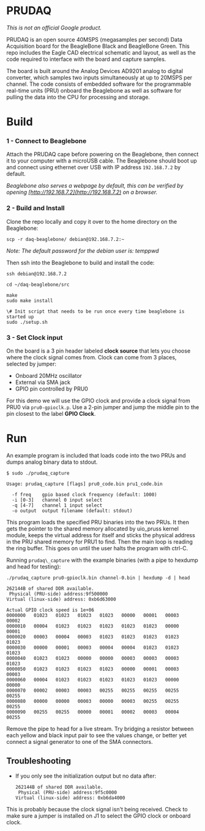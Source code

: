 # PRUDAQ
*This is not an official Google product.*

PRUDAQ is an open source 40MSPS (megasamples per second) Data Acquisition board for the BeagleBone Black and BeagleBone Green. This repo includes the Eagle CAD electrical schematic and layout, as well as the code required to interface with the board and capture samples.

The board is built around the Analog Devices AD9201 analog to digital converter, which samples two inputs simultaneously at up to 20MSPS per channel. The code consists of embedded software for the programmable real-time units (PRU) onboard the Beaglebone as well as software for pulling the data into the CPU for processing and storage.

# Build

### 1 - Connect to Beaglebone
Attach the PRUDAQ cape before powering on the Beaglebone, then connect it to your computer with a microUSB cable. The Beaglebone should boot up and connect using ethernet over USB with IP address `192.168.7.2` by default.

*Beaglebone also serves a webpage by default, this can be verified by opening [http://192.168.7.2](http://192.168.7.2) on a browser.*

### 2 - Build and Install
Clone the repo locally and copy it over to the home directory on the Beaglebone:

    scp -r daq-beaglebone/ debian@192.168.7.2:~

*Note: The default password for the debian user is: temppwd*

Then ssh into the Beaglebone to build and install the code:

    ssh debian@192.168.7.2
    
    cd ~/daq-beaglebone/src
      
    make
    sudo make install 
    
    \# Init script that needs to be run once every time beaglebone is started up
    sudo ./setup.sh

### 3 - Set Clock input
On the board is a 3 pin header labeled **clock source** that lets you choose where the clock signal comes from. Clock can come from 3 places, selected by jumper: 
 * Onboard 20MHz oscillator
 * External via SMA jack
 * GPIO pin controlled by PRU0

For this demo we will use the GPIO clock and provide a clock signal from PRU0 via `pru0-gpioclk.p`. 
Use a 2-pin jumper and jump the middle pin to the pin closest to the label **GPIO Clock**.

# Run

An example program is included that loads code into the two PRUs and dumps analog binary data to stdout.

```
$ sudo ./prudaq_capture 

Usage: prudaq_capture [flags] pru0_code.bin pru1_code.bin

  -f freq	 gpio based clock frequency (default: 1000)
  -i [0-3]	 channel 0 input select
  -q [4-7]	 channel 1 input select
  -o output	 output filename (default: stdout)
```

This program loads the specified PRU binaries into the two PRUs. It then gets the pointer to the shared memory allocated by uio\_pruss kernel module, keeps the virtual address for itself and sticks the physical address in the PRU shared memory for PRU1 to find. Then the main loop is reading the ring buffer. This goes on until the user halts the program with ctrl-C.

Running `prudaq\_capture` with the example binaries (with a pipe to hexdump and head for testing):

    ./prudaq_capture pru0-gpioclk.bin channel-0.bin | hexdump -d | head
    
    262144B of shared DDR available.
     Physical (PRU-side) address:9f500000
    Virtual (linux-side) address: 0xb6d63000
    
    Actual GPIO clock speed is 1e+06
    0000000   01023   01023   01023   01023   00000   00001   00003   00002
    0000010   00004   01023   01023   01023   01023   01023   00000   00001
    0000020   00003   00004   00003   01023   01023   01023   01023   01023
    0000030   00000   00001   00003   00004   00004   01023   01023   01023
    0000040   01023   01023   00000   00000   00003   00003   00003   01023
    0000050   01023   01023   01023   01023   00000   00001   00003   00003
    0000060   00004   01023   01023   01023   01023   01023   00000   00000
    0000070   00002   00003   00003   00255   00255   00255   00255   00255
    0000080   00000   00000   00003   00000   00003   00255   00255   00255
    0000090   00255   00255   00000   00001   00002   00003   00004   00255


Remove the pipe to head for a live stream. Try bridging a resistor between each yellow and black input pair to see the values change, or better yet connect a signal generator to one of the SMA connectors.

## Troubleshooting 

* If you only see the initialization output but no data after:

      262144B of shared DDR available.
       Physical (PRU-side) address:9f5c0000
      Virtual (linux-side) address: 0xb6da4000
  
This is probably because the clock signal isn't being received. Check to make sure a jumper is installed on J1 to select the GPIO clock or onboard clock.
